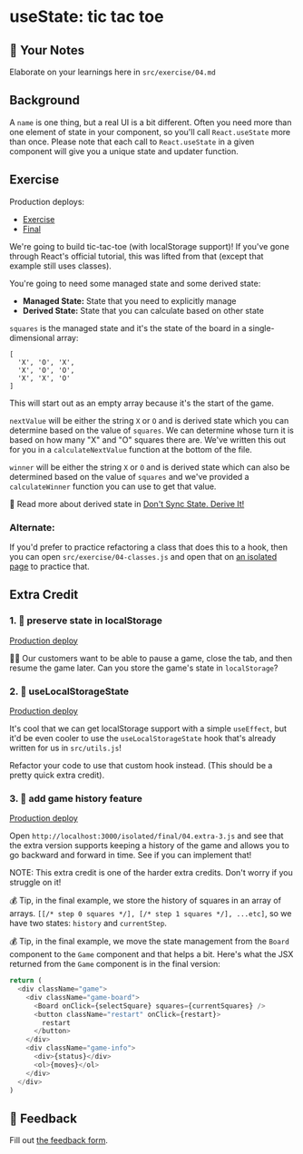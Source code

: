 # useState: tic tac toe

## 📝 Your Notes

Elaborate on your learnings here in `src/exercise/04.md`

## Background

A `name` is one thing, but a real UI is a bit different. Often you need more
than one element of state in your component, so you'll call `React.useState`
more than once. Please note that each call to `React.useState` in a given
component will give you a unique state and updater function.

## Exercise

Production deploys:

- [Exercise](https://react-hooks.netlify.app/isolated/exercise/04.js)
- [Final](https://react-hooks.netlify.app/isolated/final/04.js)

We're going to build tic-tac-toe (with localStorage support)! If you've gone
through React's official tutorial, this was lifted from that (except that
example still uses classes).

You're going to need some managed state and some derived state:

- **Managed State:** State that you need to explicitly manage
- **Derived State:** State that you can calculate based on other state

`squares` is the managed state and it's the state of the board in a
single-dimensional array:

```
[
  'X', 'O', 'X',
  'X', 'O', 'O',
  'X', 'X', 'O'
]
```

This will start out as an empty array because it's the start of the game.

`nextValue` will be either the string `X` or `O` and is derived state which you
can determine based on the value of `squares`. We can determine whose turn it is
based on how many "X" and "O" squares there are. We've written this out for you
in a `calculateNextValue` function at the bottom of the file.

`winner` will be either the string `X` or `O` and is derived state which can
also be determined based on the value of `squares` and we've provided a
`calculateWinner` function you can use to get that value.

📜 Read more about derived state in
[Don't Sync State. Derive It!](https://kentcdodds.com/blog/dont-sync-state-derive-it)

### Alternate:

If you'd prefer to practice refactoring a class that does this to a hook, then
you can open `src/exercise/04-classes.js` and open that on
[an isolated page](http://localhost:3000/isolated/exercise/04-classes.js) to
practice that.

## Extra Credit

### 1. 💯 preserve state in localStorage

[Production deploy](https://react-hooks.netlify.app/isolated/final/04.extra-1.js)

👨‍💼 Our customers want to be able to pause a game, close the tab, and then resume
the game later. Can you store the game's state in `localStorage`?

### 2. 💯 useLocalStorageState

[Production deploy](https://react-hooks.netlify.app/isolated/final/04.extra-2.js)

It's cool that we can get localStorage support with a simple `useEffect`, but
it'd be even cooler to use the `useLocalStorageState` hook that's already
written for us in `src/utils.js`!

Refactor your code to use that custom hook instead. (This should be a pretty
quick extra credit).

### 3. 💯 add game history feature

[Production deploy](https://react-hooks.netlify.app/isolated/final/04.extra-3.js)

Open `http://localhost:3000/isolated/final/04.extra-3.js` and see that the extra
version supports keeping a history of the game and allows you to go backward and
forward in time. See if you can implement that!

NOTE: This extra credit is one of the harder extra credits. Don't worry if you
struggle on it!

💰 Tip, in the final example, we store the history of squares in an array of
arrays. `[[/* step 0 squares */], [/* step 1 squares */], ...etc]`, so we have
two states: `history` and `currentStep`.

💰 Tip, in the final example, we move the state management from the `Board`
component to the `Game` component and that helps a bit. Here's what the JSX
returned from the `Game` component is in the final version:

```javascript
return (
  <div className="game">
    <div className="game-board">
      <Board onClick={selectSquare} squares={currentSquares} />
      <button className="restart" onClick={restart}>
        restart
      </button>
    </div>
    <div className="game-info">
      <div>{status}</div>
      <ol>{moves}</ol>
    </div>
  </div>
)
```

## 🦉 Feedback

Fill out
[the feedback form](https://ws.kcd.im/?ws=React%20Hooks%20%F0%9F%8E%A3&e=04%3A%20useState%3A%20tic%20tac%20toe&em=lucas.west0608%40gmail.com).
